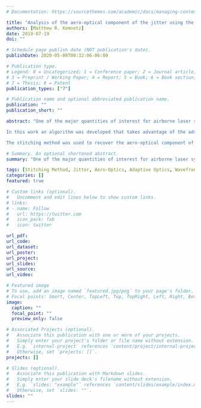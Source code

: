 ```yaml
---
# Documentation: https://sourcethemes.com/academic/docs/managing-content/

title: "Analysis of the aero-optical component of the jitter using the Stitching Method"
authors: [Matthew R. Kemnetz]
date: 2019-07-19
doi: ""

# Schedule page publish date (NOT publication's date).
publishDate: 2020-05-08T00:32:06-06:00

# Publication type.
# Legend: 0 = Uncategorized; 1 = Conference paper; 2 = Journal article;
# 3 = Preprint / Working Paper; 4 = Report; 5 = Book; 6 = Book section;
# 7 = Thesis; 8 = Patent
publication_types: ["7"]

# Publication name and optional abbreviated publication name.
publication: ""
publication_short: ""

abstract: "One of the major quantities of interest for airborne laser systems is the unsteady variation in pointing direction of the beam, or jitter. In airborne laser systems, the beam jitter is usually thought of as sourced from two components. The component of the jitter caused by mechanical vibration of the optical table, optical elements, etc. is called mechanical jitter. The component of jitter caused by flow structures on the order of the aperture size is called the aero-optical jitter. In typical experiments, information pertaining to the aero-optical component of the jitter is almost always corrupted by mechanical disturbances and is typically removed from the data.<br><br>

In this work an algorithm was developed that takes advantage of the advective nature of aberrations to compensate for the tip, tilt, and piston removal in experiment. The algorithm is able to recover the aero-optical component of the jitter and to provide time series of global tilt free of mechanical disturbances. This algorithm is called the stitching method. The stitching method was extensively modeled using a sine wave with added noise as a surrogate wavefront. Experiments were conducted in Notre Dame’s Tri-sonic Wind Tunnel (TWT) Facility. Optical wavefront measurements were conducted on a Mach 0.6/0.1 shear layer and Mach 0.2 boundary layer. In the Mach 0.6/0.1 shear layer experiment voice coil actuators were placed on the splitter plate to regularize the shear layer. Optical data for both forced and unforced shear layers were collected.<br><br>

The stitching method was used to recover the aero-optical component of the jitter for the experiments described. The predicted results for the RMS of the aero-optical jitter from the stitching method matched well with modeled results. Since the stitching method produces full time series of global tilt, energy spectra were also computed and presented. This information can be used by systems designers to benchmark fast steering mirrors for use in airborne directed energy systems. Finally, additional data collected by other researchers in flight aboard the Airborne Aero-Optics Laboratory (AAOL) were analyzed. Both the RMS of the global tilt and the global tilt energy spectra were computed. The results were found to agree well with the results from other shear layer flows."

# Summary. An optional shortened abstract.
summary: "One of the major quantities of interest for airborne laser systems is the unsteady variation in pointing direction of the beam, or jitter. In airborne laser systems, the beam jitter is usually thought of as sourced from two components. The component of the jitter caused by mechanical vibration of the optical table, optical elements, etc. is called mechanical jitter. The component ..."

tags: [Stitching Method, Jitter, Aero-Optics, Adaptive Optics, Wavefront Sensing, Directed Energy, Fluid Mechanics]
categories: []
featured: true

# Custom links (optional).
#   Uncomment and edit lines below to show custom links.
# links:
# - name: Follow
#   url: https://twitter.com
#   icon_pack: fab
#   icon: twitter

url_pdf:
url_code:
url_dataset:
url_poster:
url_project:
url_slides:
url_source:
url_video:

# Featured image
# To use, add an image named `featured.jpg/png` to your page's folder. 
# Focal points: Smart, Center, TopLeft, Top, TopRight, Left, Right, BottomLeft, Bottom, BottomRight.
image:
  caption: ""
  focal_point: ""
  preview_only: false

# Associated Projects (optional).
#   Associate this publication with one or more of your projects.
#   Simply enter your project's folder or file name without extension.
#   E.g. `internal-project` references `content/project/internal-project/index.md`.
#   Otherwise, set `projects: []`.
projects: []

# Slides (optional).
#   Associate this publication with Markdown slides.
#   Simply enter your slide deck's filename without extension.
#   E.g. `slides: "example"` references `content/slides/example/index.md`.
#   Otherwise, set `slides: ""`.
slides: ""
---
```

